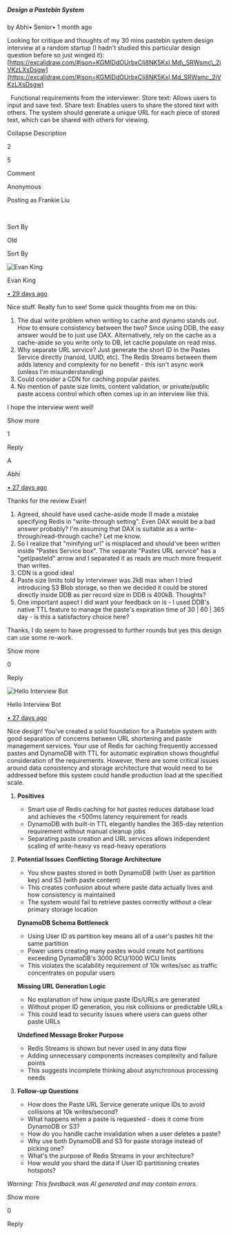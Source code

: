 ##### Design a Pastebin System

by Abhi• Senior• 1 month ago

Looking for critique and thoughts of my 30 mins pastebin system design interview at a random startup (I hadn't studied this particular design question before so just winged it): [https://excalidraw.com/#json=KGMIDdOUrbxCli8NK5KxI,Md\_SRWsmc\_2iVKzLXsDsgw](https://excalidraw.com/#json=KGMIDdOUrbxCli8NK5KxI,Md_SRWsmc_2iVKzLXsDsgw)

  Functional requirements from the interviewer: Store text: Allows users to input and save text. Share text: Enables users to share the stored text with others. The system should generate a unique URL for each piece of stored text, which can be shared with others for viewing.

Collapse Description

2

5

Comment

Anonymous

Posting as Frankie Liu

​

Sort By

Old

Sort By

![Evan King](https://www.hellointerview.com/_next/image?url=%2F_next%2Fstatic%2Fmedia%2Fevan-headshot.36cce7dc.png&w=96&q=75)

Evan King

[• 29 days ago](https://www.hellointerview.com/community/submissions/cmdj9jj6i0187ad08ief7yyrx#comment-cmdnniw8l01tbad084eigi2ux)

Nice stuff. Really fun to see! Some quick thoughts from me on this:

1.  The dual write problem when writing to cache and dynamo stands out. How to ensure consistency between the two? Since using DDB, the easy answer would be to just use DAX. Alternatively, rely on the cache as a cache-aside so you write only to DB, let cache populate on read miss.
2.  Why separate URL service? Just generate the short ID in the Pastes Service directly (nanoid, UUID, etc). The Redis Streams between them adds latency and complexity for no benefit - this isn't async work (unless I'm misunderstanding)
3.  Could consider a CDN for caching popular pastes.
4.  No mention of paste size limits, content validation, or private/public paste access control which often comes up in an interview like this.

I hope the interview went well!

Show more

1

Reply

A

Abhi

[• 27 days ago](https://www.hellointerview.com/community/submissions/cmdj9jj6i0187ad08ief7yyrx#comment-cmdpv6hul01ypad08urvygy98)

Thanks for the review Evan!

1.  Agreed, should have used cache-aside mode (I made a mistake specifying Redis in "write-through setting". Even DAX would be a bad answer probably? I'm assuming that DAX is suitable as a write-through/read-through cache? Let me know.
2.  So I realize that "minifying url" is misplaced and should've been written inside "Pastes Service box". The separate "Pastes URL service" has a "get(pasteId" arrow and I separated it as reads are much more frequent than writes.
3.  CDN is a good idea!
4.  Paste size limits told by interviewer was 2kB max when I tried introducing S3 Blob storage, so then we decided it could be stored directly inside DDB as per record size in DDB is 400kB. Thoughts?
5.  One important aspect I did want your feedback on is - I used DDB's native TTL feature to manage the paste's expiration time of 30 | 60 | 365 day - is this a satisfactory choice here?

Thanks, I do seem to have progressed to further rounds but yes this design can use some re-work.

Show more

0

Reply

![Hello Interview Bot](https://hellointerview-files.s3.us-west-2.amazonaws.com/public-media/hilogo.jpg)

Hello Interview Bot

[• 27 days ago](https://www.hellointerview.com/community/submissions/cmdj9jj6i0187ad08ief7yyrx#comment-cmdqn60wg000bad3ah6af1bf2)

Nice design! You've created a solid foundation for a Pastebin system with good separation of concerns between URL shortening and paste management services. Your use of Redis for caching frequently accessed pastes and DynamoDB with TTL for automatic expiration shows thoughtful consideration of the requirements. However, there are some critical issues around data consistency and storage architecture that would need to be addressed before this system could handle production load at the specified scale.

1.  **Positives**
    
    -   Smart use of Redis caching for hot pastes reduces database load and achieves the <500ms latency requirement for reads
    -   DynamoDB with built-in TTL elegantly handles the 365-day retention requirement without manual cleanup jobs
    -   Separating paste creation and URL services allows independent scaling of write-heavy vs read-heavy operations
2.  **Potential Issues** **Conflicting Storage Architecture**
    
    -   You show pastes stored in both DynamoDB (with User as partition key) and S3 (with paste content)
    -   This creates confusion about where paste data actually lives and how consistency is maintained
    -   The system would fail to retrieve pastes correctly without a clear primary storage location
    
    **DynamoDB Schema Bottleneck**
    
    -   Using User ID as partition key means all of a user's pastes hit the same partition
    -   Power users creating many pastes would create hot partitions exceeding DynamoDB's 3000 RCU/1000 WCU limits
    -   This violates the scalability requirement of 10k writes/sec as traffic concentrates on popular users
    
    **Missing URL Generation Logic**
    
    -   No explanation of how unique paste IDs/URLs are generated
    -   Without proper ID generation, you risk collisions or predictable URLs
    -   This could lead to security issues where users can guess other paste URLs
    
    **Undefined Message Broker Purpose**
    
    -   Redis Streams is shown but never used in any data flow
    -   Adding unnecessary components increases complexity and failure points
    -   This suggests incomplete thinking about asynchronous processing needs
3.  **Follow-up Questions**
    
    -   How does the Paste URL Service generate unique IDs to avoid collisions at 10k writes/second?
    -   What happens when a paste is requested - does it come from DynamoDB or S3?
    -   How do you handle cache invalidation when a user deletes a paste?
    -   Why use both DynamoDB and S3 for paste storage instead of picking one?
    -   What's the purpose of Redis Streams in your architecture?
    -   How would you shard the data if User ID partitioning creates hotspots?

_Warning: This feedback was AI generated and may contain errors._

Show more

0

Reply